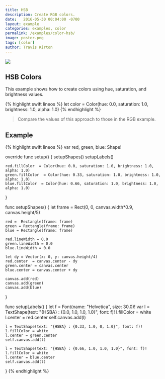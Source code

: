 ```yaml
---
title: HSB
description: Create RGB colors.
date:   2016-05-30 00:04:00 -0700
layout: example
categories: examples, color
permalink: /examples/color-hsb/
image: poster.png
tags: [color]
author: Travis Kirton
---
```

![](hsb.png)

## HSB Colors
This example shows how to create colors using hue, saturation, and brightness values.

{% highlight swift lineos %}
let color = Color(hue: 0.0, saturation: 1.0, brightness: 1.0, alpha: 1.0)
{% endhighlight %}

> Compare the values of this approach to those in the RGB example.

## Example
{% highlight swift lineos %}
var red, green, blue: Shape!

override func setup() {
    setupShapes()
    setupLabels()

    red.fillColor  = Color(hue: 0.0, saturation: 1.0, brightness: 1.0, alpha: 1.0)
    green.fillColor  = Color(hue: 0.33, saturation: 1.0, brightness: 1.0, alpha: 1.0)
    blue.fillColor  = Color(hue: 0.66, saturation: 1.0, brightness: 1.0, alpha: 1.0)
}

func setupShapes() {
    let frame = Rect(0, 0, canvas.width*0.9, canvas.height/5)

    red =  Rectangle(frame: frame)
    green = Rectangle(frame: frame)
    blue = Rectangle(frame: frame)

    red.lineWidth = 0.0
    green.lineWidth = 0.0
    blue.lineWidth = 0.0

    let dy = Vector(x: 0, y: canvas.height/4)
    red.center  = canvas.center - dy
    green.center = canvas.center
    blue.center = canvas.center + dy

    canvas.add(red)
    canvas.add(green)
    canvas.add(blue)
}

func setupLabels() {
    let f = Font(name: "Helvetica", size: 30.0)!
    var l = TextShape(text: "{HSBA} : {0.0, 1.0, 1.0, 1.0}", font: f)!
    l.fillColor = white
    l.center = red.center
    self.canvas.add(l)

    l = TextShape(text: "{HSBA} : {0.33, 1.0, 0, 1.0}", font: f)!
    l.fillColor = white
    l.center = green.center
    self.canvas.add(l)

    l = TextShape(text: "{HSBA} : {0.66, 1.0, 1.0, 1.0}", font: f)!
    l.fillColor = white
    l.center = blue.center
    self.canvas.add(l)
}
{% endhighlight %}
